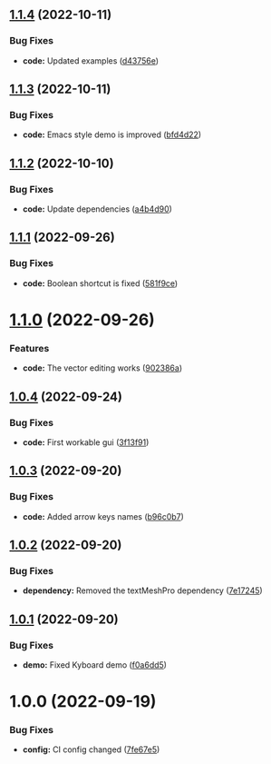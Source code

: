 ## [1.1.4](https://github.com/hww/XiKeyboard/compare/v1.1.3...v1.1.4) (2022-10-11)


### Bug Fixes

* **code:** Updated examples ([d43756e](https://github.com/hww/XiKeyboard/commit/d43756e3ed8a296dd3e9b227d8a6304377a53e37))

## [1.1.3](https://github.com/hww/XiKeyboard/compare/v1.1.2...v1.1.3) (2022-10-11)


### Bug Fixes

* **code:** Emacs style demo is improved ([bfd4d22](https://github.com/hww/XiKeyboard/commit/bfd4d220003caa9c220e215c004eca0ffb4ca422))

## [1.1.2](https://github.com/hww/XiKeyboard/compare/v1.1.1...v1.1.2) (2022-10-10)


### Bug Fixes

* **code:** Update dependencies ([a4b4d90](https://github.com/hww/XiKeyboard/commit/a4b4d90c52ce403c1eb072b0d688ce6de1035d95))

## [1.1.1](https://github.com/hww/XiKeyboard/compare/v1.1.0...v1.1.1) (2022-09-26)


### Bug Fixes

* **code:** Boolean shortcut is fixed ([581f9ce](https://github.com/hww/XiKeyboard/commit/581f9ce5aa0aca8e4ee4c4a98daa4e889949efb0))

# [1.1.0](https://github.com/hww/XiKeyboard/compare/v1.0.4...v1.1.0) (2022-09-26)


### Features

* **code:** The vector editing works ([902386a](https://github.com/hww/XiKeyboard/commit/902386a55df62e3df18fee131cf618be6adc220e))

## [1.0.4](https://github.com/hww/XiKeyboard/compare/v1.0.3...v1.0.4) (2022-09-24)


### Bug Fixes

* **code:** First workable gui ([3f13f91](https://github.com/hww/XiKeyboard/commit/3f13f91b195fc3b59878dfef81200bb3414b7e81))

## [1.0.3](https://github.com/hww/XiKeyboard/compare/v1.0.2...v1.0.3) (2022-09-20)


### Bug Fixes

* **code:** Added arrow keys names ([b96c0b7](https://github.com/hww/XiKeyboard/commit/b96c0b7b21f0752a19ce954e0b55482a5a90879a))

## [1.0.2](https://github.com/hww/XiKeyboard/compare/v1.0.1...v1.0.2) (2022-09-20)


### Bug Fixes

* **dependency:** Removed the textMeshPro dependency ([7e17245](https://github.com/hww/XiKeyboard/commit/7e17245e65d0903eff192fc1b54d456de7661132))

## [1.0.1](https://github.com/hww/XiKeyboard/compare/v1.0.0...v1.0.1) (2022-09-20)


### Bug Fixes

* **demo:** Fixed Kyboard demo ([f0a6dd5](https://github.com/hww/XiKeyboard/commit/f0a6dd5b03c659375eb465ad4b0943a94cd4237a))

# 1.0.0 (2022-09-19)


### Bug Fixes

* **config:** CI config changed ([7fe67e5](https://github.com/hww/XiKeyboard/commit/7fe67e544f55bee167c977a04915361153a1026b))
